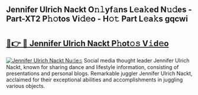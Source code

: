 ## Jennifer Ulrich Nackt O𝚗𝚕yf𝚊ns L𝚎a𝚔ed N𝚞𝚍es - Part-XT2 P𝚑𝚘tos Vi𝚍𝚎o - H𝚘𝚝 Part L𝚎a𝚔s gqcwi

# <h2><a href="http://kf7qsp8.oniu.top/?m=Jennifer+Ulrich+Nackt">🔗👉 🔴 Jennifer Ulrich Nackt P𝚑ot𝚘𝚜 V𝚒d𝚎o</a></h2>

[![Jennifer Ulrich Nackt Nu𝚍e𝚜](https://i.imgur.com/0qMVB7G.gif)](http://kf7qsp8.oniu.top/?m=Jennifer+Ulrich+Nackt)
Social media thought leader Jennifer Ulrich Nackt, known for sharing dance and lifestyle information, consisting of presentations and personal blogs. Remarkable juggler Jennifer Ulrich Nackt, acclaimed for their exceptional abilities and accomplishments in juggling various objects.  

